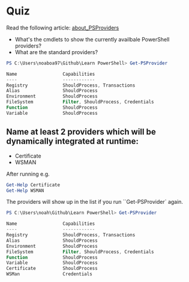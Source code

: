 # Quiz

Read the following article: [about_PSProviders](https://learn.microsoft.com/en-us/powershell/module/microsoft.powershell.core/about/about_providers?view=powershell-7.3)

  - What's the cmdlets to show the currently availbale PowerShell providers?
  - What are the standard providers?

```powershell
PS C:\Users\noaboa97\Github\Learn PowerShell> Get-PSProvider

Name                 Capabilities                                                           Drives
----                 ------------                                                           ------
Registry             ShouldProcess, Transactions                                            {HKLM, HKCU}
Alias                ShouldProcess                                                          {Alias}
Environment          ShouldProcess                                                          {Env}
FileSystem           Filter, ShouldProcess, Credentials                                     {C, Z}
Function             ShouldProcess                                                          {Function}
Variable             ShouldProcess                                                          {Variable}
```

## Name at least 2 providers which will be dynamically integrated at runtime:

- Certificate
- WSMAN

After running e.g.
```powershell
Get-Help Certificate
Get-Help WSMAN
```

The providers will show up in the list if you run ``Get-PSProvider` again.

```powershell
PS C:\Users\noah\Github\Learn PowerShell> Get-PSProvider

Name                 Capabilities                                                           Drives
----                 ------------                                                           ------
Registry             ShouldProcess, Transactions                                            {HKLM, HKCU}
Alias                ShouldProcess                                                          {Alias}
Environment          ShouldProcess                                                          {Env}
FileSystem           Filter, ShouldProcess, Credentials                                     {C, Z}
Function             ShouldProcess                                                          {Function}
Variable             ShouldProcess                                                          {Variable}
Certificate          ShouldProcess                                                          {Cert}
WSMan                Credentials                                                            {WSMan}
```